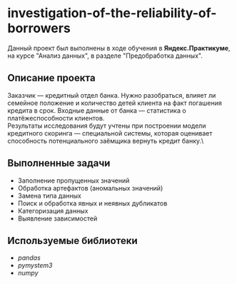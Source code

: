 # investigation-of-the-reliability-of-borrowers
Данный проект был выполнены в ходе обучения в **Яндекс.Практикуме**, на курсе "Анализ данных", в разделе "Предобработка данных".
## Описание проекта
Заказчик — кредитный отдел банка. Нужно разобраться, влияет ли семейное положение и количество детей клиента на факт погашения кредита в срок. Входные данные от банка — статистика о платёжеспособности клиентов.\
Результаты исследования будут учтены при построении модели кредитного скоринга — специальной системы, которая оценивает способность потенциального заёмщика вернуть кредит банку.\
## Выполненные задачи
- Заполнение пропущенных значений
- Обработка артефактов (аномальных значений)
- Замена типа данных
- Поиск и обработка явных и неявных дубликатов
- Категоризация данных
- Выявление зависимостей
## Используемые библиотеки
- *pandas*
- *pymystem3*
- *numpy*
